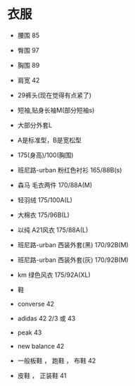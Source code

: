 # 衣服

* 腰围 85
* 臀围 97
* 胸围 89
* 肩宽 42

* 29裤头(现在觉得有点紧了)
* 短袖,贴身长袖M(部分短袖s)
* 大部分外套L

* A是标准型，B是宽松型
* 175(身高)/100(胸围)

* 班尼路-urban 粉红色衬衫 165/88B(s)

* 森马 毛衣两件 170/88A(M)

* 轻羽绒 175/100A(L)
* 大棉衣 175/96B(L)
* 以纯 A21风衣 175/88A(L)
* 班尼路-urban 西装外套(黑) 170/92B(M)
* 班尼路-urban 西装外套(灰) 170/92B(M)
* km 绿色风衣 175/92A(XL)


* 鞋
* converse 42
* adidas 42 2/3 或 43
* peak 43
* new balance 42
* 一般板鞋 ， 跑鞋 ， 布鞋 42
* 皮鞋 ， 正装鞋 41


